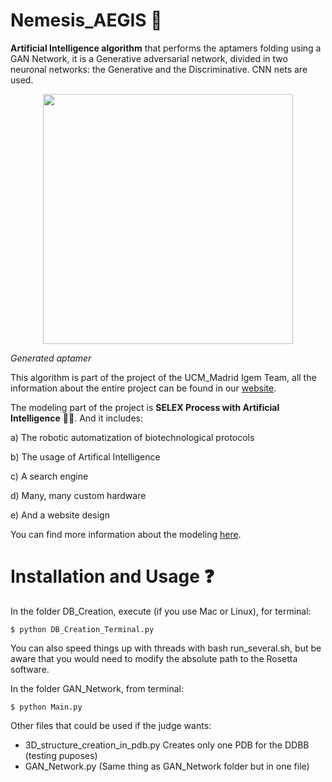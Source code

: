 # Nemesis_AEGIS 🤖

**Artificial Intelligence algorithm** that performs the aptamers folding using a GAN Network, it is a Generative adversarial network, divided in two neuronal networks: the Generative and the Discriminative. CNN nets are used.
<p align="center"><img src="https://github.com/Zildj1an/SELEX/blob/master/OT_Robot/img/molecule2.gif" alt="" width="400"/></p>

_Generated aptamer_

This algorithm is part of the project of the UCM_Madrid Igem Team, all the information about the entire project can be found in our <a href = "https://2019.igem.org/Team:MADRID_UCM/Landing">website</a>.

The modeling part of the project is **SELEX Process with Artificial Intelligence** 👨‍🔧. And it includes:

a) The robotic automatization of biotechnological protocols

b) The usage of Artifical Intelligence

c) A search engine

d) Many, many custom hardware

e) And a website design

You can find more information about the modeling <a href = "https://github.com/Zildj1an/SELEX">here</a>. 

# Installation and Usage ❓

In the folder DB_Creation, execute (if you use Mac or Linux), for terminal:
```
$ python DB_Creation_Terminal.py
```
You can also speed things up with threads with bash run_several.sh, but be aware that you would need to modify the absolute path to the Rosetta software.

In the folder GAN_Network, from terminal:
```
$ python Main.py
```
Other files that could be used if the judge wants:
- 3D_structure_creation_in_pdb.py Creates only one PDB for the DDBB (testing puposes)
- GAN_Network.py (Same thing as GAN_Network folder but in one file)
